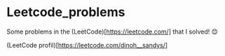 # Leetcode_problems
 Some problems in the (LeetCode)[https://leetcode.com/] that I solved! 😊
 
 (LeetCode profil)[https://leetcode.com/dinoh__sandys/]
